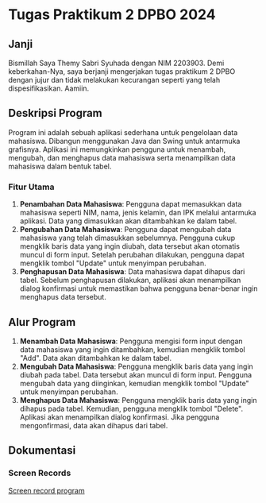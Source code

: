 # Tugas Praktikum 2 DPBO 2024

## Janji

Bismillah
Saya Themy Sabri Syuhada dengan NIM 2203903. Demi keberkahan-Nya, saya berjanji mengerjakan tugas praktikum 2 DPBO dengan jujur dan tidak melakukan kecurangan seperti yang telah dispesifikasikan.
Aamiin.

## Deskripsi Program

Program ini adalah sebuah aplikasi sederhana untuk pengelolaan data mahasiswa. Dibangun menggunakan Java dan Swing untuk antarmuka grafisnya. Aplikasi ini memungkinkan pengguna untuk menambah, mengubah, dan menghapus data mahasiswa serta menampilkan data mahasiswa dalam bentuk tabel.

### Fitur Utama

1. **Penambahan Data Mahasiswa**: Pengguna dapat memasukkan data mahasiswa seperti NIM, nama, jenis kelamin, dan IPK melalui antarmuka aplikasi. Data yang dimasukkan akan ditambahkan ke dalam tabel.
2. **Pengubahan Data Mahasiswa**: Pengguna dapat mengubah data mahasiswa yang telah dimasukkan sebelumnya. Pengguna cukup mengklik baris data yang ingin diubah, data tersebut akan otomatis muncul di form input. Setelah perubahan dilakukan, pengguna dapat mengklik tombol "Update" untuk menyimpan perubahan.
3. **Penghapusan Data Mahasiswa**: Data mahasiswa dapat dihapus dari tabel. Sebelum penghapusan dilakukan, aplikasi akan menampilkan dialog konfirmasi untuk memastikan bahwa pengguna benar-benar ingin menghapus data tersebut.

## Alur Program

1. **Menambah Data Mahasiswa**: Pengguna mengisi form input dengan data mahasiswa yang ingin ditambahkan, kemudian mengklik tombol "Add". Data akan ditambahkan ke dalam tabel.
2. **Mengubah Data Mahasiswa**: Pengguna mengklik baris data yang ingin diubah pada tabel. Data tersebut akan muncul di form input. Pengguna mengubah data yang diinginkan, kemudian mengklik tombol "Update" untuk menyimpan perubahan.
3. **Menghapus Data Mahasiswa**: Pengguna mengklik baris data yang ingin dihapus pada tabel. Kemudian, pengguna mengklik tombol "Delete". Aplikasi akan menampilkan dialog konfirmasi. Jika pengguna mengonfirmasi, data akan dihapus dari tabel.

## Dokumentasi 

### Screen Records

[Screen record program](Screenshots/2F2024-03-24%2013-05-21.mkv)


